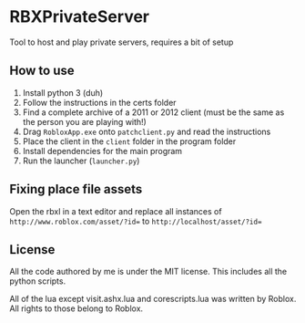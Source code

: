 # RBXPrivateServer

Tool to host and play private servers, requires a bit of setup

## How to use

1. Install python 3 (duh)
2. Follow the instructions in the certs folder
3. Find a complete archive of a 2011 or 2012 client (must be the same as the person you are playing with!)
4. Drag `RobloxApp.exe` onto `patchclient.py` and read the instructions
5. Place the client in the `client` folder in the program folder
6. Install dependencies for the main program
7. Run the launcher (`launcher.py`)

## Fixing place file assets
Open the rbxl in a text editor and replace all instances of `http://www.roblox.com/asset/?id=` to `http://localhost/asset/?id=`

## License

All the code authored by me is under the MIT license.
This includes all the python scripts.

All of the lua except visit.ashx.lua and corescripts.lua was written by Roblox.
All rights to those belong to Roblox.
